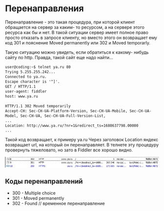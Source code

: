 # Перенаправления

Перенаправление - это такая процедура, при которой клиент обращается на сервер
за каким- то ресурсом, а на сервере этого ресурса как бы и нет. В такой ситуации
сервер имеет полное право просто отказать в запросе клиенту, но вместо этого он
возвращает ему код 301 и пояснение Moved permanently или 302 и Moved temporarly.

Такую ситуацию можно увидеть, если обратиться к какому- нибудь сайту по http.
Правда, такой сайт еще надо найти...

```
user@coding:~$ telnet ya.ru 80
Trying 5.255.255.242...
Connected to ya.ru.
Escape character is '^]'.
GET / HTTP/1.1
user-agent: fiddler
host: www.ya.ru

HTTP/1.1 302 Moved temporarily
Accept-CH: Sec-CH-UA-Platform-Version, Sec-CH-UA-Mobile, Sec-CH-UA-Model, Sec-CH-UA, Sec-CH-UA-Full-Version-List,
...
Location: http://www.ya.ru/?nr=1&redirect_ts=1680637798.00000
...
```

Такой код возвращает, к примеру ya.ru
Через заголовок Location яндекс возвращает url, на который он перенаправляет.
В телнете эту процедуру провернуть тяжеловато, но зато в Fiddler все хорошо
видно.

![Результат запроса HTTP к ya.ru ведет к перенаправлению на HTTPS](images/redirection_ya.jpg)

## Коды перенаправлений

- 300 - Multiple choice
- 301 - Moved permanently
- 302 - Found // временное перенаправление
